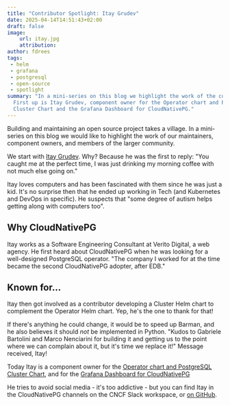 ```yaml
---
title: "Contributor Spotlight: Itay Grudev"
date: 2025-04-14T14:51:43+02:00
draft: false
image:
    url: itay.jpg
    attribution:
author: fdrees
tags:
 - helm
 - grafana
 - postgresql
 - open-source
 - spotlight
summary: "In a mini-series on this blog we highlight the work of the community.
  First up is Itay Grudev, component owner for the Operator chart and PostgreSQL
  Cluster Chart and the Grafana Dashboard for CloudNativePG."
---
```


Building and maintaining an open source project takes a village. In a
mini-series on this blog we would like to highlight the work of our
maintainers, component owners, and members of the larger community.

We start with [Itay Grudev](https://github.com/itay-grudev). Why? Because he
was the first to reply: "You caught me at the perfect time, I was just drinking
my morning coffee with not much else going on."

Itay loves computers and has been fascinated with them since he was just a kid.
It's no surprise then that he ended up working in Tech (and Kubernetes and
DevOps in specific). He suspects that "some degree of autism helps getting
along with computers too".

## Why CloudNativePG

Itay works as a Software Engineering Consultant at Verito Digital, a web
agency. He first heard about CloudNativePG when he was looking for a
well-designed PostgreSQL operator. "The company I worked for at the time became
the second CloudNativePG adopter, after EDB."

## Known for...

Itay then got involved as a contributor developing a Cluster Helm chart to
complement the Operator Helm chart. Yep, he's the one to thank for that!

If there's anything he could change, it would be to speed up Barman, and he
also believes it should _not_ be implemented in Python. "Kudos to Gabriele
Bartolini and Marco Nenciarini for building it and getting us to the point
where we can complain about it, but it's time we replace it!" Message received,
Itay!

Today Itay is a component owner for the
[Operator chart and PostgreSQL Cluster Chart](https://github.com/cloudnative-pg/charts),
and for the [Grafana Dashboard for CloudNativePG](https://github.com/cloudnative-pg/grafana-dashboards)

He tries to avoid social media - it's too addictive - but you can find Itay in
the CloudNativePG channels on the CNCF Slack workspace, or [on GitHub](https://github.com/itay-grudev).
